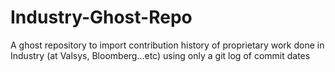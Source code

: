 # Industry-Ghost-Repo
A ghost repository to import contribution history of proprietary work done in Industry (at Valsys, Bloomberg...etc) using only a git log of commit dates
